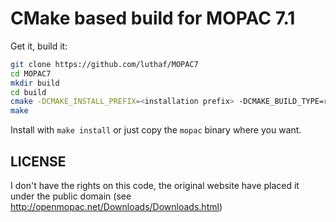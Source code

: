# CMake based build for MOPAC 7.1

Get it, build it:

```bash
git clone https://github.com/luthaf/MOPAC7
cd MOPAC7
mkdir build
cd build
cmake -DCMAKE_INSTALL_PREFIX=<installation prefix> -DCMAKE_BUILD_TYPE=release ..
make
```

Install with `make install` or just copy the `mopac` binary where you want.

## LICENSE

I don't have the rights on this code, the original website have placed it under
the public domain (see http://openmopac.net/Downloads/Downloads.html)
